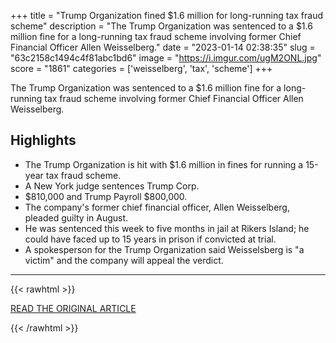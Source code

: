 +++
title = "Trump Organization fined $1.6 million for long-running tax fraud scheme"
description = "The Trump Organization was sentenced to a $1.6 million fine for a long-running tax fraud scheme involving former Chief Financial Officer Allen Weisselberg."
date = "2023-01-14 02:38:35"
slug = "63c2158c1494c4f81abc1bd6"
image = "https://i.imgur.com/ugM2ONL.jpg"
score = "1861"
categories = ['weisselberg', 'tax', 'scheme']
+++

The Trump Organization was sentenced to a $1.6 million fine for a long-running tax fraud scheme involving former Chief Financial Officer Allen Weisselberg.

## Highlights

- The Trump Organization is hit with $1.6 million in fines for running a 15-year tax fraud scheme.
- A New York judge sentences Trump Corp.
- $810,000 and Trump Payroll $800,000.
- The company's former chief financial officer, Allen Weisselberg, pleaded guilty in August.
- He was sentenced this week to five months in jail at Rikers Island; he could have faced up to 15 years in prison if convicted at trial.
- A spokesperson for the Trump Organization said Weisselsberg is "a victim" and the company will appeal the verdict.

---

{{< rawhtml >}}
  <p class="article-category">
    <a target="_blank" href="https://www.nbcnews.com/politics/donald-trump/trump-organization-faces-sentencing-tax-fraud-scheme-rcna65013">READ THE ORIGINAL ARTICLE</a>
  </p>
{{< /rawhtml >}}
